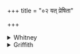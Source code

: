+++
title = "०२ यत् प्रेषिता"

+++

<details><summary>Whitney</summary>

### Translation
2. When, sent forth by Varuna, ye thereupon (*ā́t*) quickly skipped  
(*valg*) together, then Indra obtained (*āp*) you as ye went; therefore  
are ye waters (*ā́p*) afterward.

### Notes
TS. and MS. have in **d** *ā́pas* (nomin.), and this is obviously the  
true reading, and assumed in the translation; both editions follow the  
mss. (except our Op.) in giving *āpas.* MS. begins the verse with  
*samprácyutās;* for *ā́t* in **b** MS. has *yát* and TS. *tā́s.* In **d**,  
Ppp. elides the *a* of *anu;* TS. leaves *sthana* unlingualized. The  
comm. reads instead *stana.*
</details>

<details><summary>Griffith</summary>

As driven forth by Varuna ye swiftly urged your rolling waves, There Indra reached you as you flowed; hence ye are still the Water-floods.
</details>

